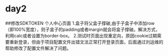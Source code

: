 # day2
##修改SDKTOKEN 个人中心页面
1.盒子将父盒子撑破,由于子盒子中添加row（即100%宽度），则子盒子的padding或者margin就会将盒子撑破。解决方式，利用calc或者设置为border-box。
2.测试时页面出现重定向，原因cookie过期需要重新登录，但由于项目配置文件出错文法正常打开登录页面，后面通过刘运维的帮助修改了配置文件解决了问题。